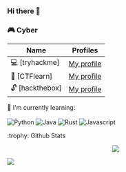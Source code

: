 ### Hi there 👋

### :video_game: Cyber

Name | Profiles
-----|--------
:computer: [tryhackme] | [My profile](https://tryhackme.com/p/Ccllo)
🚩 [CTFlearn] | [My profile](https://ctflearn.com/user/Ccllo)
:unlock: [hackthebox] | [My profile](https://www.hackthebox.com/home/users/profile/1421207)
</p>

:page_with_curl: I'm currently learning: 
<br><br>
![Python](https://img.shields.io/badge/python-%233776AB.svg?style=for-the-badge&logo=python&logoColor=white)
![Java](https://img.shields.io/badge/Java-ED8B00?style=for-the-badge&logo=openjdk&logoColor=white)
![Rust](https://img.shields.io/badge/rust-%23000000.svg?style=for-the-badge&logo=rust&logoColor=white)
![Javascript](https://img.shields.io/badge/javascript-%23F7DF1E.svg?style=for-the-badge&logo=javascript&logoColor=white)


<summary>:trophy: Github Stats</summary>
  <p align="center">
    <img src="https://bad-apple-github-readme.vercel.app/api?username=cloclodudu&show_icons=true&theme=radical">
  </p>  
  <img src="https://github-profile-trophy.vercel.app/?username=cloclodudu&theme=monokai">


<!--
**Cloclodudu/Cloclodudu** is a ✨ _special_ ✨ repository because its `README.md` (this file) appears on your GitHub profile.

Here are some ideas to get you started:

- 🔭 I’m currently working on ...
- 🌱 I’m currently learning ...
- 👯 I’m looking to collaborate on ...
- 🤔 I’m looking for help with ...
- 💬 Ask me about ...
- 📫 How to reach me: ...
- 😄 Pronouns: ...
- ⚡ Fun fact: ...
-->
